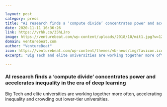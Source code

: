 ```yaml
---

layout: post
category: press
title: "AI research finds a ‘compute divide’ concentrates power and accelerates inequality in the era of deep learning"
date: 2020-11-11 16:36:26
link: https://vrhk.co/35hLJro
image: https://venturebeat.com/wp-content/uploads/2018/10/mit1.jpg?w=1200&strip=all
domain: venturebeat.com
author: "VentureBeat"
icon: https://venturebeat.com/wp-content/themes/vb-news/img/favicon.ico
excerpt: "Big Tech and elite universities are working together more often, accelerating inequality and crowding out lower-tier universities."

---
```


### AI research finds a ‘compute divide’ concentrates power and accelerates inequality in the era of deep learning

Big Tech and elite universities are working together more often, accelerating inequality and crowding out lower-tier universities.